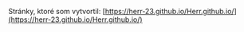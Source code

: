 Stránky, ktoré som vytvortil:
[https://herr-23.github.io/Herr.github.io/](https://herr-23.github.io/Herr.github.io/)
